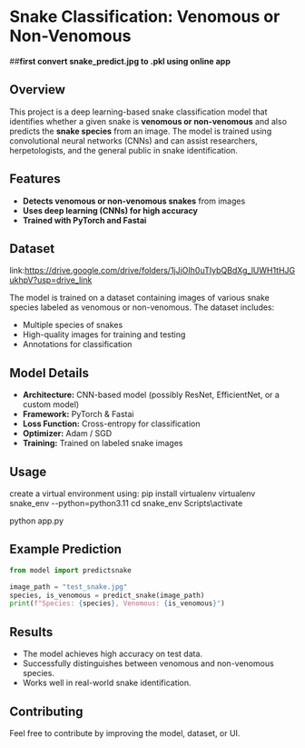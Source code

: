 # Snake Classification: Venomous or Non-Venomous
##****first convert snake_predict.jpg to .pkl using online app****
## Overview
This project is a deep learning-based snake classification model that identifies whether a given snake is **venomous or non-venomous** and also predicts the **snake species** from an image. The model is trained using convolutional neural networks (CNNs) and can assist researchers, herpetologists, and the general public in snake identification.

## Features
- **Detects venomous or non-venomous snakes** from images
- **Uses deep learning (CNNs) for high accuracy**
- **Trained with PyTorch and Fastai**

## Dataset
link:https://drive.google.com/drive/folders/1jJiOIh0uTIybQBdXg_lUWH1tHJGukhpV?usp=drive_link

The model is trained on a dataset containing images of various snake species labeled as venomous or non-venomous. The dataset includes:
- Multiple species of snakes
- High-quality images for training and testing
- Annotations for classification

## Model Details
- **Architecture:** CNN-based model (possibly ResNet, EfficientNet, or a custom model)
- **Framework:** PyTorch & Fastai
- **Loss Function:** Cross-entropy for classification
- **Optimizer:** Adam / SGD
- **Training:** Trained on labeled snake images



## Usage
create a virtual environment using: 
pip install virtualenv
virtualenv snake_env --python=python3.11
cd snake_env
Scripts\activate

python app.py


## Example Prediction
```python
from model import predictsnake

image_path = "test_snake.jpg"
species, is_venomous = predict_snake(image_path)
print(f"Species: {species}, Venomous: {is_venomous}")
```

## Results
- The model achieves high accuracy on test data.
- Successfully distinguishes between venomous and non-venomous species.
- Works well in real-world snake identification.

## Contributing
Feel free to contribute by improving the model, dataset, or UI.

